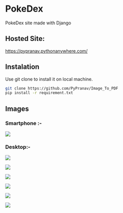 # PokeDex
PokeDex site made with Django
  
## Hosted Site:
https://pypranav.pythonanywhere.com/  
## Instalation  
Use git clone to install it on local machine.
```bash
git clone https://github.com/PyPranav/Image_To_PDF
pip install -r requirement.txt
```
  
## Images
### Smartphone :-
  
![](https://cdn.discordapp.com/attachments/707881046976233504/748162397205823538/20200826_181959.jpg)
  
### Desktop:-
  
![](https://cdn.discordapp.com/attachments/707881046976233504/747811518007083018/unknown.png)
  
![](https://cdn.discordapp.com/attachments/707881046976233504/748069977017286692/unknown.png)
  
![](https://cdn.discordapp.com/attachments/707881046976233504/748070466585100358/unknown.png)
  
![](https://cdn.discordapp.com/attachments/707881046976233504/747811892151451759/unknown.png)
  
![](https://cdn.discordapp.com/attachments/707881046976233504/747812252769452052/unknown.png)
  
![](https://cdn.discordapp.com/attachments/707881046976233504/747812655821094992/unknown.png)

